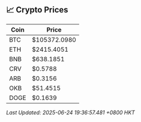 ## 📈 Crypto Prices

| Coin | Price |
| ---- | ----- |
| BTC | $105372.0980 |
| ETH | $2415.4051 |
| BNB | $638.1851 |
| CRV | $0.5788 |
| ARB | $0.3156 |
| OKB | $51.4515 |
| DOGE | $0.1639 |

_Last Updated: 2025-06-24 19:36:57.481 +0800 HKT_